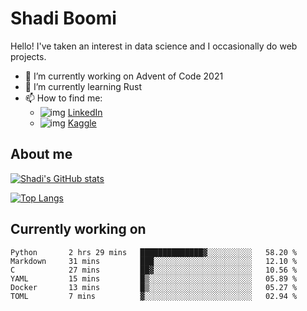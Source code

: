# Shadi Boomi

Hello! I've taken an interest in data science and I occasionally do web projects.

- 🔭 I’m currently working on Advent of Code 2021
- 🌱 I’m currently learning Rust
- 📫 How to find me: 
  - ![img](https://www.linkedin.com/favicon.ico) [LinkedIn](https://www.linkedin.com/in/shadiboomi/)
  - ![img](https://www.kaggle.com/static/images/favicon.ico) [Kaggle](https://www.kaggle.com/sboomi)

##  About me

[![Shadi's GitHub stats](https://github-readme-stats.vercel.app/api?username=sboomi&show_icons=true&theme=radical)](https://github.com/anuraghazra/github-readme-stats)

[![Top Langs](https://github-readme-stats.vercel.app/api/top-langs/?username=sboomi&layout=compact&theme=default)](https://github.com/anuraghazra/github-readme-stats)

## Currently working on

<!--START_SECTION:waka-->

```text
Python       2 hrs 29 mins   ██████████████▓░░░░░░░░░░   58.20 %
Markdown     31 mins         ███░░░░░░░░░░░░░░░░░░░░░░   12.10 %
C            27 mins         ██▓░░░░░░░░░░░░░░░░░░░░░░   10.56 %
YAML         15 mins         █▒░░░░░░░░░░░░░░░░░░░░░░░   05.89 %
Docker       13 mins         █▒░░░░░░░░░░░░░░░░░░░░░░░   05.27 %
TOML         7 mins          ▓░░░░░░░░░░░░░░░░░░░░░░░░   02.94 %
```

<!--END_SECTION:waka-->
